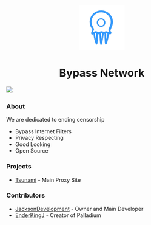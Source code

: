 <p align="center">
<img width="120px" src="https://raw.githubusercontent.com/FogNetwork/.github/main/img/FN2.png">
</p>

<h1 align="center">Bypass Network</h1>

<p align="center">

<a href="https://github.com/Bypass-Network"><img height="30px" src="https://img.shields.io/badge/GitHub-100000?style=for-the-badge&logo=github&logoColor=white"><img></a>

</p>

### About
We are dedicated to ending censorship
- Bypass Internet Filters
- Privacy Respecting
- Good Looking
- Open Source

### Projects
- [Tsunami]() - Main Proxy Site

### Contributors
- [JacksonDevelopment](https://github.com/JacksonDevelopment) - Owner and Main Developer
- [EnderKingJ](https://github.com/EnderKingJ) - Creator of Palladium
